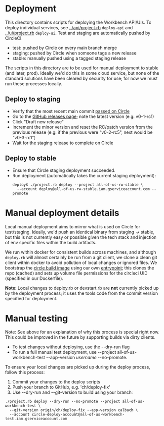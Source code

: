 # Deployment

This directory contains scripts for deploying the Workbench API/UIs. To deploy
individual services, see [../api/project.rb](../api/project.rb) `deploy-api`
and [../ui/project.rb](../ui/project.rb) `deploy-ui`. Test and staging are
automatically pushed by CircleCI.

- test: pushed by Circle on every main branch merge
- staging: pushed by Circle when someone tags a new release
- stable: manually pushed using a tagged staging release

The scripts in this directory are to be used for manual deployment to stable
(and later, prod). Ideally we'd do this in some cloud service, but none of the
standard solutions have been cleared by security for use; for now we must run
these processes locally.

## Deploy to staging

- Verify that the most recent main commit [passed on Circle](https://circleci.com/gh/all-of-us/workflows/workbench/tree/main)
- Go to the [GitHub releases page](https://github.com/all-of-us/workbench/releases);
  note the latest version (e.g. v0-1-rc1)
- Click "Draft new release"
- Increment the minor version and reset the RC/patch version from the previous
  release (e.g. if the previous were "v0-2-rc5", next would be "v0-3-rc1")
- Wait for the staging release to complete on Circle

## Deploy to stable

- Ensure that Circle staging deployment succeeded.
- Run deployment (automatically takes the current staging deployment):
  ```
  deploy$ ./project.rb deploy --project all-of-us-rw-stable \
    --account deploy@all-of-us-rw-stable.iam.gserviceaccount.com --promote
  ```

# Manual deployment details

Local manual deployment aims to mirror what is used on Circle for test/staging.
Ideally, we'd push an identical binary from staging -> stable, but this is not
currently easy or possible given the tech stack and injection of env specific
files within the build artifacts.

We run within docker for consistent builds across machines, and although
`deploy.rb` will almost certainly be run from a git client, we clone a clean
git client within docker to avoid pollution of local changes or ignored files.
We bootstrap the [circle build image](../ci/Dockerfile.circle_build) using our
own [entrypoint](./bootstrap-docker.sh); this clones the repo (cached) and sets
up volume file permissions for the circleci UID (specified in our Dockerfile).

**Note**: Local changes to deploy.rb or devstart.rb are **not** currently picked
up by the deployment process; it uses the tools code from the commit version
specified for deployment.

# Manual testing

Note: See above for an explanation of why this process is special right now.
This could be improved in the future by supporting builds via dirty clients.

- To test changes without deploying, use the --dry-run flag
- To run a full manual test deployment, use --project all-of-us-workbench-test
  --app-version *username* --no-promote.

To ensure your local changes are picked up during the deploy process, follow
this process:

1. Commit your changes to the deploy scripts
1. Push your branch to GitHub, e.g. 'ch/deploy-fix'
1. Use --dry-run and --git-version to build using your branch:

  ```
  ./project.rb deploy --dry-run --no-promote --project all-of-us-workbench-test \
    --git-version origin/ch/deploy-fix --app-version calbach \
    --account circle-deploy-account@all-of-us-workbench-test.iam.gserviceaccount.com
  ```
